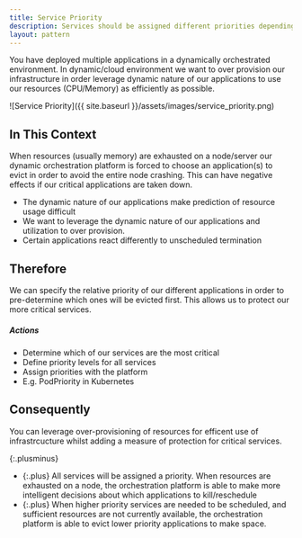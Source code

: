 ```yaml
---
title: Service Priority
description: Services should be assigned different priorities depending on its importance.
layout: pattern
---
```


You have deployed multiple applications in a dynamically orchestrated environment. In dynamic/cloud environment we want to over provision our infrastructure in order leverage dynamic nature of our applications to use our resources (CPU/Memory) as efficiently as possible. 

![Service Priority]({{ site.baseurl }}/assets/images/service_priority.png)


## In This Context
When resources (usually memory) are exhausted on a node/server our dynamic orchestration platform is forced to choose an application(s) to evict in order to avoid the entire node crashing. This can have negative effects if our critical applications are taken down.
- The dynamic nature of our applications make prediction of resource usage difficult
- We want to leverage the dynamic nature of our applications and utilization to over provision.
- Certain applications react differently to unscheduled termination

## Therefore

We can specify the relative priority of our different applications in order to pre-determine which ones will be evicted first. This allows us to protect our more critical services.

##### Actions
- Determine which of our services are the most critical
- Define priority levels for all services
- Assign priorities with the platform
- E.g. PodPriority in Kubernetes

## Consequently

You can leverage over-provisioning of resources for efficent use of infrastrcucture whilst adding a measure of protection for critical services.

{:.plusminus}
- {:.plus} All services will be assigned a priority.
When resources are exhausted on a node, the orchestration platform is able to make more intelligent decisions about which applications to kill/reschedule
- {:.plus} When higher priority services are needed to be scheduled, and sufficient resources are not currently available, the orchestration platform is able to evict lower priority applications to make space.

